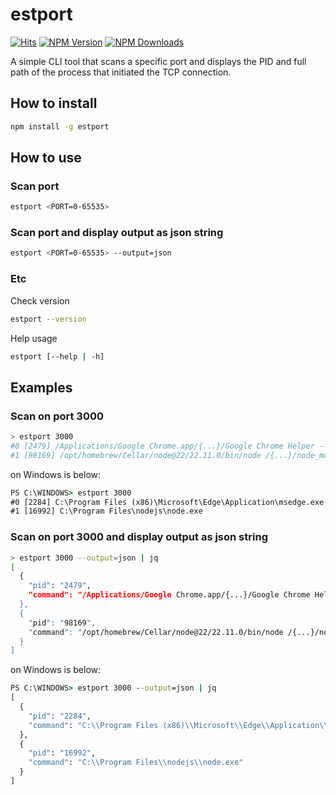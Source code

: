 # estport

[![Hits](https://hits.seeyoufarm.com/api/count/incr/badge.svg?url=https%3A%2F%2Fgithub.com%2Fniceman114%2Festport&title_bg=%23555555&icon=awesomelists.svg&title=hits&edge_flat=false)](https://hits.seeyoufarm.com)
[![NPM Version](https://img.shields.io/npm/v/estport.svg?logo=npm)](https://www.npmjs.com/package/estport)
[![NPM Downloads](https://img.shields.io/npm/dt/estport?logo=npm)](https://www.npmjs.com/package/estport)

A simple CLI tool that scans a specific port and displays the PID and full path of the process that initiated the TCP connection.

## How to install

```bash
npm install -g estport
```

## How to use

### Scan port

```bash
estport <PORT=0-65535>
```

### Scan port and display output as json string

```bash
estport <PORT=0-65535> --output=json
```

### Etc
Check version

```bash
estport --version
```

Help usage

```bash
estport [--help | -h]
```

## Examples

### Scan on port 3000

```bash
> estport 3000
#0 [2479] /Applications/Google Chrome.app/{...}/Google Chrome Helper --type=utility {...}
#1 [98169] /opt/homebrew/Cellar/node@22/22.11.0/bin/node /{...}/node_modules/react-scripts/scripts/start.js
```
on Windows is below:
```cmd 
PS C:\WINDOWS> estport 3000
#0 [2284] C:\Program Files (x86)\Microsoft\Edge\Application\msedge.exe
#1 [16992] C:\Program Files\nodejs\node.exe
```

### Scan on port 3000 and display output as json string

```bash 
> estport 3000 --output=json | jq
[
  {
    "pid": "2479",
    "command": "/Applications/Google Chrome.app/{...}/Google Chrome Helper --type=utility {...}"
  },
  {
    "pid": "98169",
    "command": "/opt/homebrew/Cellar/node@22/22.11.0/bin/node /{...}/node_modules/react-scripts/scripts/start.js"
  }
]
```

on Windows is below:
```cmd 
PS C:\WINDOWS> estport 3000 --output=json | jq
[
  {
    "pid": "2284",
    "command": "C:\\Program Files (x86)\\Microsoft\\Edge\\Application\\msedge.exe"
  },
  {
    "pid": "16992",
    "command": "C:\\Program Files\\nodejs\\node.exe"
  }
]
```
